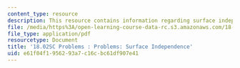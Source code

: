 ```yaml
---
content_type: resource
description: This resource contains information regarding surface independence.
file: /media/https%3A/open-learning-course-data-rc.s3.amazonaws.com/18-02sc-multivariable-calculus-fall-2010/e61f04f1956293a7c16cbc61df907e41_MIT18_02SC_pb_95_quest.pdf
file_type: application/pdf
resourcetype: Document
title: '18.02SC Problems : Problems: Surface Independence'
uid: e61f04f1-9562-93a7-c16c-bc61df907e41
---
```

